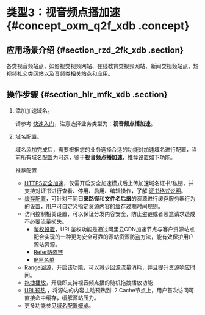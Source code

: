 # 类型3：视音频点播加速 {#concept_oxm_q2f_xdb .concept}

## 应用场景介绍 {#section_rzd_2fk_xdb .section}

各类视音频站点，如影视类视频网站、在线教育类视频网站、新闻类视频站点、短视频社交类网站以及音频类相关站点和应用。

## 操作步骤 {#section_hlr_mfk_xdb .section}

1.  添加加速域名。

    请参考 [快速入门](../intl.zh-CN/快速入门/快速入门.md#)，注意选择业务类型为：**视音频点播加速**。

2.  域名配置。

    域名添加完成后，需要根据您的业务选择合适的功能对加速域名进行配置，当前所有域名配置为可选，鉴于**视音频点播加速**，推荐设置如下功能。

    推荐配置

    -   [HTTPS安全加速](intl.zh-CN/用户指南/增值服务/HTTPS安全加速/HTTPS安全加速设置.md#)，仅需开启安全加速模式后上传加速域名证书/私钥，并支持对证书进行查看、停用、启用、编辑操作，了解 [证书格式说明](intl.zh-CN/用户指南/增值服务/HTTPS安全加速/证书格式说明.md#)。
    -   [缓存配置](intl.zh-CN/用户指南/节点缓存设置/缓存配置.md#)，可针对不同**目录路径**和**文件名后缀**的资源进行缓存服务器行为的设置，用户可自定义指定资源内容的缓存过期时间规则。
    -   访问控制相关设置，可以保证分发内容安全，防止盗链或者恶意请求造成不必要流量损失。
        -   [鉴权设置](intl.zh-CN/用户指南/访问控制设置/鉴权配置.md#)，URL鉴权功能是通过阿里云CDN加速节点与客户资源站点配合实现的一种更为安全可靠的源站资源防盗方法，能有效保护用户源站资源。
        -   [Refer防盗链](intl.zh-CN/用户指南/访问控制设置/防盗链.md#)
        -   [IP黑名单](intl.zh-CN/用户指南/访问控制设置/IP黑名单.md#)
    -   [Range回源](intl.zh-CN/用户指南/视频相关配置/range回源.md#)，开启该功能，可以减少回源流量消耗，并且提升资源响应时间。
    -   [拖拽播放](intl.zh-CN/用户指南/视频相关配置/拖拽播放.md#)，开启即支持视音频点播的随机拖拽播放功能
    -   [URL预热](intl.zh-CN/用户指南/刷新缓存.md#) ，将源站的内容主动预热到L2 Cache节点上，用户首次访问可直接命中缓存，缓解源站压力。
    -   更多功能参见[域名配置概览](intl.zh-CN/用户指南/CDN功能列表.md#)。

